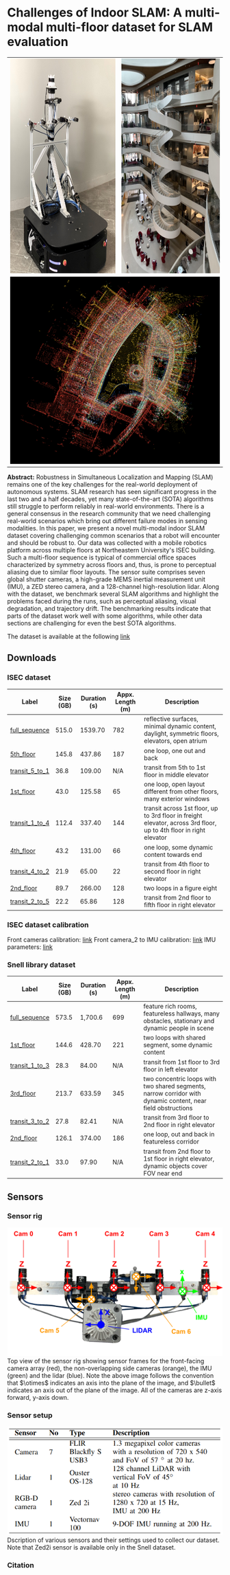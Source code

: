 # Challenges of Indoor SLAM: A multi-modal multi-floor dataset for SLAM evaluation

<table align="center">
  <tr>
    <td> 
      <img src="figures/Ridgeback.jpg" height="500" >
    </td>
    <td> 
      <img src="figures/ISEC_Atrium2.jpeg" height="500" >
    </td>
  </tr>
  <tr>
    <td colspan="2"> 
      <img src="figures/lidar_map.png" >
    </td>
  </tr>
</table>

<b>Abstract:</b> Robustness in Simultaneous Localization and Mapping (SLAM) remains one of the key challenges for the real-world deployment of autonomous systems. SLAM research has seen significant progress in the last two and a half decades, yet many state-of-the-art (SOTA) algorithms still struggle to perform reliably in real-world environments. There is a general consensus in the research community that we need challenging real-world scenarios which bring out different failure modes in sensing modalities. In this paper, we present a novel multi-modal indoor SLAM dataset covering challenging common scenarios that a robot will encounter and should be robust to. Our data was collected with a mobile robotics platform across multiple floors at Northeastern University's ISEC building. Such a multi-floor sequence is typical of commercial office spaces characterized by symmetry across floors and, thus, is prone to perceptual aliasing due to similar floor layouts. The sensor suite comprises seven global shutter cameras, a high-grade MEMS inertial measurement unit (IMU), a ZED stereo camera, and a 128-channel high-resolution lidar. Along with the dataset, we benchmark several SLAM algorithms and highlight the problems faced during the runs, such as perceptual aliasing, visual degradation, and trajectory drift. The benchmarking results indicate that parts of the dataset work well with some algorithms, while other data sections are challenging for even the best SOTA algorithms.

The dataset is available at the following [link](https://drive.google.com/drive/u/0/folders/1pLYTbjHxf9Q_S2exgxMLeT770NQDUMmA)

## Downloads
### ISEC dataset
| Label  | Size (GB) | Duration (s) | Appx. Length (m) | Description |
| ------------- | ------------- | ------------- | ------------- | ------------- |
| [full_sequence](https://drive.google.com/drive/folders/1Ga-fHoi3LFw0a25dUwJsKGJ12bB-HEwp?usp=sharing) | 515.0 | 1539.70 | 782 | reflective surfaces, minimal dynamic content, daylight, symmetric floors, elevators, open atrium |
| [5th_floor](https://drive.google.com/drive/folders/1bodhTBSmlg3DGN_VPqlkIyLb9d2fvvjE?usp=sharing) | 145.8 | 437.86 | 187 | one loop, one out and back |
| [transit_5_to_1](https://drive.google.com/drive/folders/1iHA91S_R2d6du8wSw7r7V2jN0lpxVlnI?usp=share_link) | 36.8 | 109.00 | N/A | transit from 5th to 1st floor in middle elevator |
| [1st_floor](https://drive.google.com/drive/folders/12fcjSrnav_AK1eJKcqtylvWP2Bq5m8sK?usp=share_link) | 43.0 | 125.58 | 65 | one loop, open layout different from other floors, many exterior windows |
| [transit_1_to_4](https://drive.google.com/drive/folders/1i32k5xSu41RaxCGgNXbSMPNWxNdU6wok?usp=share_link) | 112.4 | 337.40 | 144 | transit across 1st floor, up to 3rd floor in freight elevator, across 3rd floor, up to 4th floor in right elevator |
| [4th_floor](https://drive.google.com/drive/folders/1boNtQkpxRmYPAkKPyBxn6hZDB18TUkAy?usp=share_link) | 43.2 | 131.00 | 66 | one loop, some dynamic content towards end |
| [transit_4_to_2](https://drive.google.com/drive/folders/1oLeKG4bxgCQEu3twBVvBLoK8ZHUNVqnQ?usp=share_link) | 21.9 | 65.00 | 22 | transit from 4th floor to second floor in right elevator |
| [2nd_floor](https://drive.google.com/drive/folders/1_qwDXHqz1OtYBfuX4VuxXUc-JytevAbD?usp=share_link) | 89.7 | 266.00 | 128 | two loops in a figure eight |
| [transit_2_to_5](https://drive.google.com/drive/folders/1E5vQF8ZI2Y8y2u3rlTdDXqgphw5mgj8u?usp=share_link) | 22.2 | 65.86 | 128 | transit from 2nd floor to fifth floor in right elevator |

### ISEC dataset calibration
Front cameras calibration: [link](https://drive.google.com/file/d/1lxLkwcEMKf5TeIiJWZ2X6-NtqaPyxaO-/view?usp=share_link)
Front camera_2 to IMU calibration: [link](https://drive.google.com/file/d/1OkmgSuuP0SIqZA20dMNP2pWIjLqgDBre/view?usp=share_link)
IMU parameters: [link](https://drive.google.com/file/d/1EOVYdOzPHtPbLP-UCKShVpp_N6YuehTd/view?usp=share_link)

### Snell library dataset
| Label  | Size (GB) | Duration (s) | Appx. Length (m) | Description |
| ------------- | ------------- | ------------- | ------------- | ------------- |
| [full_sequence](https://drive.google.com/drive/folders/1XlQYS91HB1Qx1WoiuLxem5DEurWXezpT?usp=share_link) | 573.5 | 1,700.6 | 699 | feature rich rooms, featureless hallways, many obstacles, stationary and dynamic people in scene |
| [1st_floor](https://drive.google.com/drive/folders/1cHyJu-8BeTQcATcHj5GXpW3iNqHidvCj?usp=share_link) | 144.6 | 428.70 | 221 | two loops with shared segment, some dynamic content |
| [transit_1_to_3](https://drive.google.com/drive/folders/1jwLwl_Y0f1bEuNEO_T7FxLNf95PPvAnS?usp=share_link) | 28.3 | 84.00 | N/A | transit from 1st floor to 3rd floor in left elevator |
| [3rd_floor](https://drive.google.com/drive/folders/1zuVoPOvdKbsc26AqG_ecfEkGGVv8M_kP?usp=share_link) | 213.7 | 633.59 | 345 | two concentric loops with two shared segments, narrow corridor with dynamic content, near field obstructions |
| [transit_3_to_2](https://drive.google.com/drive/folders/1GstzwQOmjdx08IFZ6xrQJyPcRtCouNMQ?usp=share_link) | 27.8 | 82.41 | N/A | transit from 3rd floor to 2nd floor in right elevator |
| [2nd_floor](https://drive.google.com/drive/folders/11gy9NmFJeSz-bZi5RyosAuZbVIX1PTex?usp=share_link) | 126.1 | 374.00 | 186 | one loop, out and back in featureless corridor |
| [transit_2_to_1](https://drive.google.com/drive/folders/1zYIuXPg_SqJriymxaWMmFb9yzB0hN9ns?usp=share_link) | 33.0 | 97.90 | N/A | transit from 2nd floor to 1st floor in right elevator, dynamic objects cover FOV near end |

## Sensors
### Sensor rig
<img src="figures/Rig_Top_View_Frames_Update_crop.png">
Top view of the sensor rig showing sensor frames for the front-facing camera array (red), the non-overlapping side cameras (orange), the IMU (green) and the lidar (blue). Note the above image follows the convention that $\otimes$ indicates an axis into the plane of the image, and $\bullet$ indicates an axis out of the plane of the image. All of the cameras are z-axis forward, y-axis down.

### Sensor setup
<img src="figures/sensor_setup.png">
Dscription of various sensors and their settings used to collect
our dataset. Note that Zed2i sensor is available only in the Snell dataset.

### Citation


